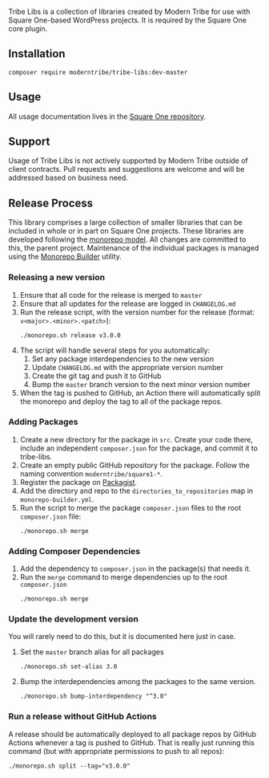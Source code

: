 Tribe Libs is a collection of libraries created by Modern Tribe
for use with Square One-based WordPress projects. It is required by the
Square One core plugin.

## Installation

```
composer require moderntribe/tribe-libs:dev-master
```

## Usage

All usage documentation lives in the [Square One repository](https://github.com/moderntribe/square-one/tree/master/docs).

## Support

Usage of Tribe Libs is not actively supported by Modern Tribe outside of client contracts. Pull requests and suggestions are welcome and will be addressed based on business need.

## Release Process

This library comprises a large collection of smaller libraries that can be included
in whole or in part on Square One projects. These libraries are developed
following the [monorepo model](https://gomonorepo.org/). All changes are
committed to this, the parent project. Maintenance of the individual packages
is managed using the [Monorepo Builder](https://github.com/Symplify/MonorepoBuilder) utility.

### Releasing a new version

1. Ensure that all code for the release is merged to `master`
1. Ensure that all updates for the release are logged in `CHANGELOG.md`
1. Run the release script, with the version number for the release (format: `v<major>.<minor>.<patch>`):
   ```
   ./monorepo.sh release v3.0.0
   ```
1. The script will handle several steps for you automatically:
   1. Set any package interdependencies to the new version
   1. Update `CHANGELOG.md` with the appropriate version number
   1. Create the git tag and push it to GitHub
   1. Bump the `master` branch version to the next minor version number
1. When the tag is pushed to GitHub, an Action there will automatically split the monorepo and deploy the tag
   to all of the package repos.

### Adding Packages

1. Create a new directory for the package in `src`. Create your code
   there, include an independent `composer.json` for the package, and
   commit it to tribe-libs.
1. Create an empty public GitHub repository for the package. Follow the
   naming convention `moderntribe/square1-*`.
1. Register the package on [Packagist](https://packagist.org/packages/submit).
1. Add the directory and repo to the `directories_to_repositories` map
   in `monorepo-builder.yml`.
1. Run the script to merge the package `composer.json` files to the root
   `composer.json` file:
   ```
   ./monorepo.sh merge
   ```

### Adding Composer Dependencies

1. Add the dependency to `composer.json` in the package(s) that needs it.
1. Run the `merge` command to merge dependencies up to the root `composer.json`
   ```
   ./monorepo.sh merge
   ```

### Update the development version

You will rarely need to do this, but it is documented here just in case.

1. Set the `master` branch alias for all packages
   ```
   ./monorepo.sh set-alias 3.0
   ```
1. Bump the interdependencies among the packages to the same version.
   ```
   ./monorepo.sh bump-interdependency "^3.0"
   ```

### Run a release without GitHub Actions

A release should be automatically deployed to all package repos by GitHub Actions whenever a tag
is pushed to GitHub. That is really just running this command (but with appropriate permissions to push to all repos):

```
./monorepo.sh split --tag="v3.0.0"
```
